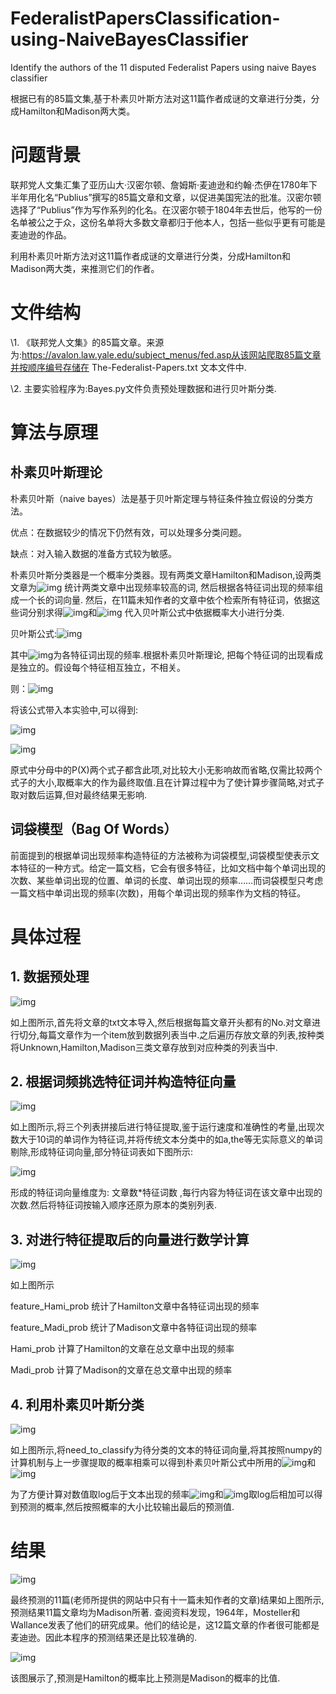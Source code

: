 # FederalistPapersClassification-using-NaiveBayesClassifier

Identify the authors of the 11 disputed Federalist Papers using naive Bayes classifier

根据已有的85篇文集,基于朴素贝叶斯方法对这11篇作者成谜的文章进行分类，分成Hamilton和Madison两大类。

# 问题背景

联邦党人文集汇集了亚历山大·汉密尔顿、詹姆斯·麦迪逊和约翰·杰伊在1780年下半年用化名“Publius”撰写的85篇文章和文章，以促进美国宪法的批准。汉密尔顿选择了“Publius”作为写作系列的化名。在汉密尔顿于1804年去世后，他写的一份名单被公之于众，这份名单将大多数文章都归于他本人，包括一些似乎更有可能是麦迪逊的作品。

利用朴素贝叶斯方法对这11篇作者成谜的文章进行分类，分成Hamilton和Madison两大类，来推测它们的作者。

# 文件结构

\1. 《联邦党人文集》的85篇文章。来源为:https://avalon.law.yale.edu/subject_menus/fed.asp从该网站爬取85篇文章并按顺序编号存储在 The-Federalist-Papers.txt 文本文件中.

\2. 主要实验程序为:Bayes.py文件负责预处理数据和进行贝叶斯分类.

# 算法与原理

## 朴素贝叶斯理论

朴素贝叶斯（naive bayes）法是基于贝叶斯定理与特征条件独立假设的分类方法。

优点：在数据较少的情况下仍然有效，可以处理多分类问题。

缺点：对入输入数据的准备方式较为敏感。

朴素贝叶斯分类器是一个概率分类器。现有两类文章Hamilton和Madison,设两类文章为![img](https://gitee.com/sun-roc/picture/raw/master/img/clip_image002.png) 统计两类文章中出现频率较高的词, 然后根据各特征词出现的频率组成一个长的词向量. 然后，在11篇未知作者的文章中依个检索所有特征词，依据这些词分别求得![img](https://gitee.com/sun-roc/picture/raw/master/img/clip_image004.png)和![img](https://gitee.com/sun-roc/picture/raw/master/img/clip_image006.png) 代入贝叶斯公式中依据概率大小进行分类.

贝叶斯公式:![img](https://gitee.com/sun-roc/picture/raw/master/img/clip_image008.png)

其中![img](https://gitee.com/sun-roc/picture/raw/master/img/clip_image010.png)为各特征词出现的频率.根据朴素贝叶斯理论, 把每个特征词的出现看成是独立的。假设每个特征相互独立，不相关。

则：![img](https://gitee.com/sun-roc/picture/raw/master/img/clip_image012.png)

将该公式带入本实验中,可以得到:

![img](https://gitee.com/sun-roc/picture/raw/master/img/clip_image014.png)

![img](https://gitee.com/sun-roc/picture/raw/master/img/clip_image016.png)

原式中分母中的P(X)两个式子都含此项,对比较大小无影响故而省略,仅需比较两个式子的大小,取概率大的作为最终取值.且在计算过程中为了使计算步骤简略,对式子取对数后运算,但对最终结果无影响.

## 词袋模型（Bag Of Words）

前面提到的根据单词出现频率构造特征的方法被称为词袋模型,词袋模型使表示文本特征的一种方式。给定一篇文档，它会有很多特征，比如文档中每个单词出现的次数、某些单词出现的位置、单词的长度、单词出现的频率……而词袋模型只考虑一篇文档中单词出现的频率(次数)，用每个单词出现的频率作为文档的特征。

 

# 具体过程

## 1.  数据预处理

![img](https://gitee.com/sun-roc/picture/raw/master/img/clip_image018.jpg)

如上图所示,首先将文章的txt文本导入,然后根据每篇文章开头都有的No.对文章进行切分,每篇文章作为一个item放到数据列表当中.之后遍历存放文章的列表,按种类将Unknown,Hamilton,Madison三类文章存放到对应种类的列表当中.

## 2.  根据词频挑选特征词并构造特征向量

![img](https://gitee.com/sun-roc/picture/raw/master/img/clip_image020.jpg)

如上图所示,将三个列表拼接后进行特征提取,鉴于运行速度和准确性的考量,出现次数大于10词的单词作为特征词,并将传统文本分类中的如a,the等无实际意义的单词剔除,形成特征词向量,部分特征词表如下图所示:

![img](https://gitee.com/sun-roc/picture/raw/master/img/clip_image022.jpg)

形成的特征词向量维度为: 文章数*特征词数 ,每行内容为特征词在该文章中出现的次数.然后将特征词按输入顺序还原为原本的类别列表.

 

## 3.  对进行特征提取后的向量进行数学计算

![img](https://gitee.com/sun-roc/picture/raw/master/img/clip_image024.jpg)

如上图所示

feature_Hami_prob 统计了Hamilton文章中各特征词出现的频率

feature_Madi_prob 统计了Madison文章中各特征词出现的频率

Hami_prob 计算了Hamilton的文章在总文章中出现的频率

Madi_prob 计算了Madison的文章在总文章中出现的频率

## 4.  利用朴素贝叶斯分类

![img](https://gitee.com/sun-roc/picture/raw/master/img/clip_image026.jpg)

如上图所示,将need_to_classify为待分类的文本的特征词向量,将其按照numpy的计算机制与上一步骤提取的概率相乘可以得到朴素贝叶斯公式中所用的![img](https://gitee.com/sun-roc/picture/raw/master/img/clip_image004.png)和![img](https://gitee.com/sun-roc/picture/raw/master/img/clip_image028.png)

为了方便计算对数值取log后于文本出现的频率![img](https://gitee.com/sun-roc/picture/raw/master/img/clip_image030.png)和![img](https://gitee.com/sun-roc/picture/raw/master/img/clip_image032.png)取log后相加可以得到预测的概率,然后按照概率的大小比较输出最后的预测值.

 

# 结果

![img](https://gitee.com/sun-roc/picture/raw/master/img/clip_image034.jpg)

最终预测的11篇(老师所提供的网站中只有十一篇未知作者的文章)结果如上图所示,预测结果11篇文章均为Madison所著. 查阅资料发现，1964年，Mosteller和Wallance发表了他们的研究成果。他们的结论是，这12篇文章的作者很可能都是麦迪逊。因此本程序的预测结果还是比较准确的.

![img](https://gitee.com/sun-roc/picture/raw/master/img/clip_image036.jpg)

该图展示了,预测是Hamilton的概率比上预测是Madison的概率的比值.